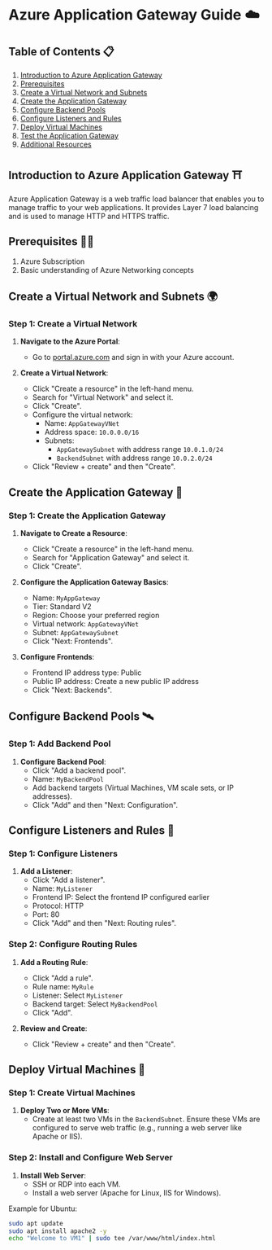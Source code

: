 # Azure Application Gateway Guide ☁️

## Table of Contents 📋
1. [Introduction to Azure Application Gateway](#introduction-to-azure-application-gateway)
2. [Prerequisites](#prerequisites)
3. [Create a Virtual Network and Subnets](#create-a-virtual-network-and-subnets)
4. [Create the Application Gateway](#create-the-application-gateway)
5. [Configure Backend Pools](#configure-backend-pools)
6. [Configure Listeners and Rules](#configure-listeners-and-rules)
7. [Deploy Virtual Machines](#deploy-virtual-machines)
8. [Test the Application Gateway](#test-the-application-gateway)
9. [Additional Resources](#additional-resources)

## Introduction to Azure Application Gateway ⛩️

Azure Application Gateway is a web traffic load balancer that enables you to manage traffic to your web applications. It provides Layer 7 load balancing and is used to manage HTTP and HTTPS traffic.

## Prerequisites 👲🏻

1. Azure Subscription
2. Basic understanding of Azure Networking concepts

## Create a Virtual Network and Subnets 🌍

### Step 1: Create a Virtual Network
1. **Navigate to the Azure Portal**:
   - Go to [portal.azure.com](https://portal.azure.com/) and sign in with your Azure account.

2. **Create a Virtual Network**:
   - Click "Create a resource" in the left-hand menu.
   - Search for "Virtual Network" and select it.
   - Click "Create".
   - Configure the virtual network:
     - Name: `AppGatewayVNet`
     - Address space: `10.0.0.0/16`
     - Subnets: 
       - `AppGatewaySubnet` with address range `10.0.1.0/24`
       - `BackendSubnet` with address range `10.0.2.0/24`
   - Click "Review + create" and then "Create".

## Create the Application Gateway 📡

### Step 1: Create the Application Gateway
1. **Navigate to Create a Resource**:
   - Click "Create a resource" in the left-hand menu.
   - Search for "Application Gateway" and select it.
   - Click "Create".

2. **Configure the Application Gateway Basics**:
   - Name: `MyAppGateway`
   - Tier: Standard V2
   - Region: Choose your preferred region
   - Virtual network: `AppGatewayVNet`
   - Subnet: `AppGatewaySubnet`
   - Click "Next: Frontends".

3. **Configure Frontends**:
   - Frontend IP address type: Public
   - Public IP address: Create a new public IP address
   - Click "Next: Backends".

## Configure Backend Pools 🛰️

### Step 1: Add Backend Pool
1. **Configure Backend Pool**:
   - Click "Add a backend pool".
   - Name: `MyBackendPool`
   - Add backend targets (Virtual Machines, VM scale sets, or IP addresses).
   - Click "Add" and then "Next: Configuration".

## Configure Listeners and Rules 🧩

### Step 1: Configure Listeners
1. **Add a Listener**:
   - Click "Add a listener".
   - Name: `MyListener`
   - Frontend IP: Select the frontend IP configured earlier
   - Protocol: HTTP
   - Port: 80
   - Click "Add" and then "Next: Routing rules".

### Step 2: Configure Routing Rules
1. **Add a Routing Rule**:
   - Click "Add a rule".
   - Rule name: `MyRule`
   - Listener: Select `MyListener`
   - Backend target: Select `MyBackendPool`
   - Click "Add".

2. **Review and Create**:
   - Click "Review + create" and then "Create".

## Deploy Virtual Machines 🚀

### Step 1: Create Virtual Machines
1. **Deploy Two or More VMs**:
   - Create at least two VMs in the `BackendSubnet`. Ensure these VMs are configured to serve web traffic (e.g., running a web server like Apache or IIS).

### Step 2: Install and Configure Web Server
1. **Install Web Server**:
   - SSH or RDP into each VM.
   - Install a web server (Apache for Linux, IIS for Windows).

Example for Ubuntu:
```bash
sudo apt update
sudo apt install apache2 -y
echo "Welcome to VM1" | sudo tee /var/www/html/index.html